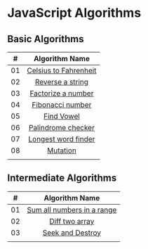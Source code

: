 # JavaScript Algorithms

## Basic Algorithms
|   #   |                           Algorithm Name                            |
| :---: | :-----------------------------------------------------------------: |
|  01   | [Celsius to Fahrenheit](/Basic_Algorithms/celsius_to_fahrenheit.js) |
|  02   |      [Reverse a string](/Basic_Algorithms/reverse-a-string.js)      |
|  03   |    [Factorize a number](/Basic_Algorithms/factorize_a_number.js)    |
|  04   |         [Fibonacci number](/Basic_Algorithms/fibonacci.js)          |
|  05   |           [Find Vowel](/Basic_Algorithms/find-vowels.js)            |
|  06   |    [Palindrome checker](/Basic_Algorithms/palindrome-checker.js)    |
|  07   |   [Longest word finder](/Basic_Algorithms/longest-word-finder.js)   |
|  08   |              [Mutation](/Basic_Algorithms/mutation.js)              |
|       |                                                                     |





## Intermediate Algorithms
|   #   |                              Algorithm Name                              |
| :---: | :----------------------------------------------------------------------: |
|  01   | [Sum all numbers in a range](/Intermediate_Algorithms/sum_all_number.js) |
|  02   |       [Diff two array](/Intermediate_Algorithms/diff_two_array.js)       |
|  03   |     [Seek and Destroy](/Intermediate_Algorithms/seek_and_destroy.js)     |
|       |                                                                          |